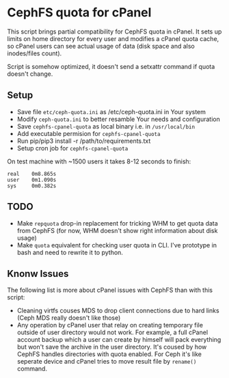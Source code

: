 # CephFS quota for cPanel
This script brings partial compatibility for CephFS quota in cPanel. It sets up limits on home directory for every user and modifies a cPanel quota cache, so cPanel users can see actual usage of data (disk space and also inodes/files count).

Script is somehow optimized, it doesn't send a setxattr command if quota doesn't change.

## Setup
- Save file `etc/ceph-quota.ini` as /etc/ceph-quota.ini in Your system
- Modify `ceph-quota.ini` to better resamble Your needs and configuration
- Save `cephfs-cpanel-quota` as local binary i.e. in `/usr/local/bin`
- Add executable permision for `cephfs-cpanel-quota`
- Run pip/pip3 install -r /path/to/requirements.txt
- Setup cron job for `cephfs-cpanel-quota`

On test machine with ~1500 users it takes 8-12 seconds to finish:
```
real    0m8.865s
user    0m1.090s
sys     0m0.382s
```

## TODO
- Make `repquota` drop-in replacement for tricking WHM to get quota data from CephFS (for now, WHM doesn't show right information about disk usage)
- Make `quota` equivalent for checking user quota in CLI. I've prototype in bash and need to rewrite it to python.

## Knonw Issues
The following list is more about cPanel issues with CephFS than with this script:
- Cleaning virtfs couses MDS to drop client connections due to hard links (Ceph MDS really doesn't like those)
- Any operation by cPanel user that relay on creating temporary file outside of user directory would not work. For example, a full cPanel account backup which a user can create by himself will pack everything but won't save the archive in the user directory. It's coused by how CephFS handles directories with quota enabled. For Ceph it's like seperate device and cPanel tries to move result file by `rename()` command.
